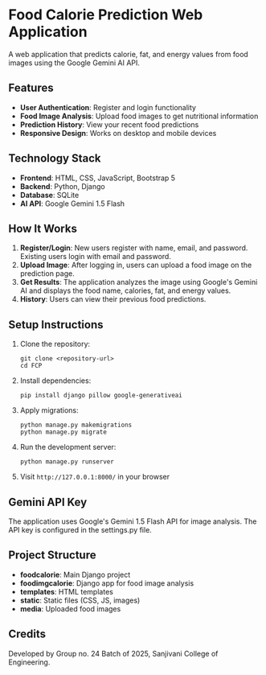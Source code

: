 # Food Calorie Prediction Web Application

A web application that predicts calorie, fat, and energy values from food images using the Google Gemini AI API.

## Features

- **User Authentication**: Register and login functionality
- **Food Image Analysis**: Upload food images to get nutritional information
- **Prediction History**: View your recent food predictions
- **Responsive Design**: Works on desktop and mobile devices

## Technology Stack

- **Frontend**: HTML, CSS, JavaScript, Bootstrap 5
- **Backend**: Python, Django
- **Database**: SQLite
- **AI API**: Google Gemini 1.5 Flash

## How It Works

1. **Register/Login**: New users register with name, email, and password. Existing users login with email and password.
2. **Upload Image**: After logging in, users can upload a food image on the prediction page.
3. **Get Results**: The application analyzes the image using Google's Gemini AI and displays the food name, calories, fat, and energy values.
4. **History**: Users can view their previous food predictions.

## Setup Instructions

1. Clone the repository:
   ```
   git clone <repository-url>
   cd FCP
   ```

2. Install dependencies:
   ```
   pip install django pillow google-generativeai
   ```

3. Apply migrations:
   ```
   python manage.py makemigrations
   python manage.py migrate
   ```

4. Run the development server:
   ```
   python manage.py runserver
   ```

5. Visit `http://127.0.0.1:8000/` in your browser

## Gemini API Key

The application uses Google's Gemini 1.5 Flash API for image analysis. The API key is configured in the settings.py file.

## Project Structure

- **foodcalorie**: Main Django project
- **foodimgcalorie**: Django app for food image analysis
- **templates**: HTML templates
- **static**: Static files (CSS, JS, images)
- **media**: Uploaded food images

## Credits

Developed by Group no. 24 Batch of 2025, Sanjivani College of Engineering. 